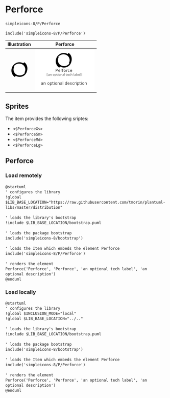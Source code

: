 # Perforce


```text
simpleicons-8/P/Perforce
```

```text
include('simpleicons-8/P/Perforce')
```



| Illustration | Perforce |
| :---: | :---: |
| ![illustration for Illustration](../../simpleicons-8/P/Perforce.png) | ![illustration for Perforce](../../simpleicons-8/P/Perforce.Local.png) |



## Sprites
The item provides the following sriptes:

- `<$PerforceXs>`
- `<$PerforceSm>`
- `<$PerforceMd>`
- `<$PerforceLg>`





## Perforce

### Load remotely
```plantuml
@startuml
' configures the library
!global $LIB_BASE_LOCATION="https://raw.githubusercontent.com/tmorin/plantuml-libs/master/distribution"

' loads the library's bootstrap
!include $LIB_BASE_LOCATION/bootstrap.puml

' loads the package bootstrap
include('simpleicons-8/bootstrap')

' loads the Item which embeds the element Perforce
include('simpleicons-8/P/Perforce')

' renders the element
Perforce('Perforce', 'Perforce', 'an optional tech label', 'an optional description')
@enduml
```

### Load locally
```plantuml
@startuml
' configures the library
!global $INCLUSION_MODE="local"
!global $LIB_BASE_LOCATION="../.."

' loads the library's bootstrap
!include $LIB_BASE_LOCATION/bootstrap.puml

' loads the package bootstrap
include('simpleicons-8/bootstrap')

' loads the Item which embeds the element Perforce
include('simpleicons-8/P/Perforce')

' renders the element
Perforce('Perforce', 'Perforce', 'an optional tech label', 'an optional description')
@enduml
```

